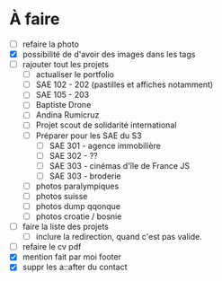 # À faire

- [ ] refaire la photo
- [x] possibilité de d'avoir des images dans les tags
- [ ] rajouter tout les projets
    - [ ] actualiser le portfolio
    - [ ] SAE 102 - 202 (pastilles et affiches notamment)
    - [ ] SAE 105 - 203
    - [ ] Baptiste Drone
    - [ ] Andina Rumicruz 
    - [ ] Projet scout de solidarité international
    - [ ] Préparer pour les SAE du S3
        - [ ] SAE 301 - agence immobilière
        - [ ] SAE 302 - ??
        - [ ] SAE 303 - cinémas d'île de France JS
        - [ ] SAE 303 - broderie
    - [ ] photos paralympiques
    - [ ] photos suisse
    - [ ] photos dump qqonque
    - [ ] photos croatie / bosnie
- [ ] faire la liste des projets
    - [ ] inclure la redirection, quand c'est pas valide.
- [ ] refaire le cv pdf
- [x] mention fait par moi footer
- [x] suppr les a::after du contact
